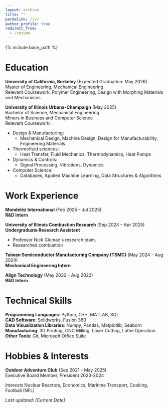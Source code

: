 ```yaml
---
layout: archive
title: ""
permalink: /cv/
author_profile: true
redirect_from:
  - /resume
---
```


{% include base_path %}
# Education
**University of California, Berkeley** (Expected Graduation: May 2026)\
Master of Engineering, Mechanical Engineering\
Relevant Coursework: Polymer Engineering, Design with Morphing Materials and Mechanisms

**University of Illinois Urbana-Champaign** (May 2025)\
Bachelor of Science, Mechanical Engineering\
Minors in Business and Computer Science\
Relevant Coursework:
* Design & Manufacturing:
  * Mechanical Design, Machine Design, Design for Manufacturability, Engineering Materials
* Thermofluid sciences:
  * Heat Transfer, Fluid Mechanics, Thermodynamics, Heat Pumps
* Dynamics & Controls:
  * Signal Processing, Vibrations, Dynamics
* Computer Science:
  * Databases, Applied Machine Learning, Data Structures & Algorithms

# Work Experience
**Mondelēz International** (Feb 2025 – Jul 2025)\
**R&D Intern**

**University of Illinois Combustion Research** (Sep 2024 – Apr 2025)\
**Undergraduate Research Assistant**
* Professor Nick Glumac's research team.
* Researched combustion

**Taiwan Semiconductor Manufacturing Company (TSMC)** (May 2024 – Aug 2024)\
**Mechanical Engineering Intern**

**Align Technology** (May 2022 – Aug 2022)\
**R&D Intern**

# Technical Skills
**Programming Languages**: Python, C++, MATLAB, SQL\
**CAD Software**: Solidworks, Fusion 360\
**Data Visualization Libraries**: Numpy, Pandas, Matplotlib, Seaborn\
**Manufacturing**: 3D Printing, CNC Milling, Laser Cutting, Lathe Operation\
**Other Tools**: Git, Microsoft Office Suite

# Hobbies & Interests
**Outdoor Adventure Club** (Sep 2021 – May 2025)\
Executive Board Member, President 2023-2024

*Interests*
Nuclear Reactors, Economics, Maritime Transport, Cooking, Football (NFL)

*Last updated: [Current Date]*
